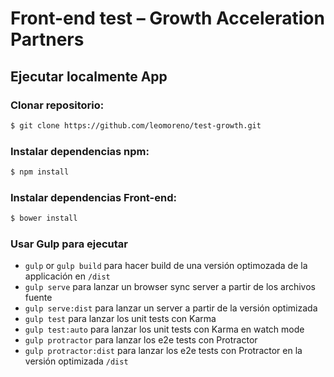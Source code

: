 # Front-end test – Growth Acceleration Partners


## Ejecutar localmente App

### Clonar repositorio:

```sh
$ git clone https://github.com/leomoreno/test-growth.git
```
### Instalar dependencias npm:

```sh
$ npm install
```

###  Instalar dependencias Front-end:

```sh
$ bower install
```

### Usar Gulp para ejecutar

* `gulp` or `gulp build` para hacer build de una versión optimozada de la applicación en `/dist`
* `gulp serve` para lanzar un browser sync server a partir de los archivos fuente
* `gulp serve:dist` para lanzar un server a partir de la versión optimizada
* `gulp test` para lanzar los unit tests con Karma
* `gulp test:auto` para lanzar los unit tests con Karma en watch mode
* `gulp protractor` para lanzar los e2e tests con Protractor
* `gulp protractor:dist` para lanzar los e2e tests con Protractor en la versión optimizada `/dist`

